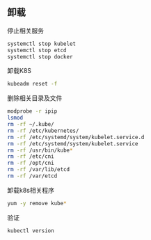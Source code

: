 <!--
 * @Author: Tom
 * @Date: 2023-05-06 11:28:34
 * @LastEditors: Please set LastEditors
 * @Description: 
-->
## 卸载

停止相关服务
```bash
systemctl stop kubelet 
systemctl stop etcd 
systemctl stop docker
```
卸载K8S
```bash
kubeadm reset -f
```

删除相关目录及文件
```bash
modprobe -r ipip
lsmod
rm -rf ~/.kube/
rm -rf /etc/kubernetes/
rm -rf /etc/systemd/system/kubelet.service.d
rm -rf /etc/systemd/system/kubelet.service
rm -rf /usr/bin/kube*
rm -rf /etc/cni
rm -rf /opt/cni
rm -rf /var/lib/etcd
rm -rf /var/etcd
```
卸载k8s相关程序
```bash
yum -y remove kube*
```

验证
```bahs
kubectl version
```